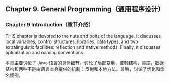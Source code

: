 ## Chapter 9. General Programming（通用程序设计）

### Chapter 9 Introduction（章节介绍）

THIS chapter is devoted to the nuts and bolts of the language. It discusses local variables, control structures, libraries, data types, and two extralinguistic facilities: reflection and native methods. Finally, it discusses optimization and naming conventions.

本章主要讨论了 Java 语言的具体细节。讨论了局部变量，控制结构，类库，数据结构和两种不是由语言本身提供的机制：反射和本地方法。最后，讨论了优化和命名惯例。
